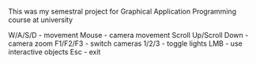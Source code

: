 This was my semestral project for Graphical Application Programming course at university

W/A/S/D - movement
Mouse - camera movement
Scroll Up/Scroll Down - camera zoom
F1/F2/F3 - switch cameras
1/2/3 - toggle lights
LMB - use interactive objects
Esc - exit
